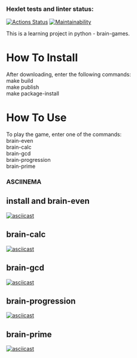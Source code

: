 ### Hexlet tests and linter status:
[![Actions Status](https://github.com/coder108-gh/python-project-49/actions/workflows/hexlet-check.yml/badge.svg)](https://github.com/coder108-gh/python-project-49/actions)
[![Maintainability](https://api.codeclimate.com/v1/badges/2bdced7337f6c88aff2f/maintainability)](https://codeclimate.com/github/coder108-gh/python-project-49/maintainability)

This is a learning project in python - brain-games.

# How To Install
After downloading, enter the following commands:  
make build  
make publish  
make package-install  

# How To Use
To play the game, enter one of the commands:  
brain-even  
brain-calc  
brain-gcd  
brain-progression  
brain-prime  


### ASCIINEMA
## install and brain-even
[![asciicast](https://asciinema.org/a/H0uTHPSNUBrJT2oxeIFM4Gnr5.svg)](https://asciinema.org/a/H0uTHPSNUBrJT2oxeIFM4Gnr5)
## brain-calc
[![asciicast](https://asciinema.org/a/UrwCvQSKdqpTvWUu7y0VRFhj2.svg)](https://asciinema.org/a/UrwCvQSKdqpTvWUu7y0VRFhj2)
## brain-gcd
[![asciicast](https://asciinema.org/a/6b4YPq07INztxElClO8G1q6Gw.svg)](https://asciinema.org/a/6b4YPq07INztxElClO8G1q6Gw)
## brain-progression
[![asciicast](https://asciinema.org/a/wEfdsQSlwGMM14mox3wxvMemL.svg)](https://asciinema.org/a/wEfdsQSlwGMM14mox3wxvMemL)
## brain-prime
[![asciicast](https://asciinema.org/a/gj6bpduDhGqEQVsyyMA71Le3j.svg)](https://asciinema.org/a/gj6bpduDhGqEQVsyyMA71Le3j)
